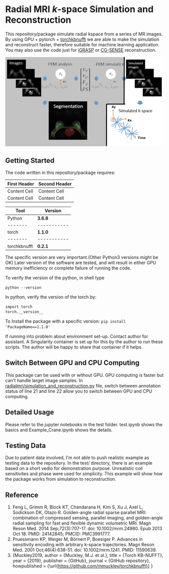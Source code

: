 # Radial MRI $k$-space Simulation and Reconstruction

This repository/package simulate radial kspace from a series of MR images. By 
using GPU + pytorch + [torchkbnufft](https://github.com/mmuckley/torchkbnufft) we 
are able to make the simulation and reconstruct faster, therefore suitable 
for machine learning application. You may also use the code just for 
[iGRASP](https://pubmed.ncbi.nlm.nih.gov/24142845/) or [CG-SENSE](https://onlinelibrary.wiley.com/doi/10.1002/mrm.1241) reconstruction.

![Diagram](/fig1b.png)

## Getting Started

The code written in this repository/package requires:

| First Header  | Second Header |
| ------------- | ------------- |
| Content Cell  | Content Cell  |
| Content Cell  | Content Cell  |


|Tool     |Version      |
| ------- | ----------- |
|Python   | **3.6.8**   |
| ------- | ----------- |
|torch    | **1.1.0**   |
| ------- | ----------- |
|torchkbnufft| **0.2.1**|

The specific version are very important.(Other Python3 versions might be OK) Later version of the software are tested, and will result in either GPU memory inefficiency or complete failure of running the code. 

To verify the version of the python, in shell type 

```
python --version
```

In python, verify the version of the torch by:

```
import torch
torch.__version__
```

To Install the package with a specific version: ```pip install 'PackageName==1.1.0'```

If running into problem about environment set-up. Contact author for assistant. A Singularity container is set up for this by the author to run these scripts. The author will be happy to share that container if it helps.

## Switch Between GPU and CPU Computing

This package can be used with or without GPU. GPU computing is faster but can't handle larget image samples. In [radialmri/simulation_and_reconstruction.py](/radialmri/simulation_and_reconstruction.py) file, switch between annotation status of line 21 and line 22 allow you to switch between GPU and CPU computing. 

## Detailed Usage

Please refer to the jupyter notebooks in the test folder. test.ipynb shows the basics and Example_Crane.ipynb shows the details. 

## Testing Data

Due to patient data involved, I'm not able to push realistic example as testing data to the repository. In the test/ directory, there is an example based on a short vedio for demonstration purpose. Unrealistic coil sensitivites and phase were used for simplicity. This example will show how the package works from simulation to reconstruction.


## Reference
1. Feng L, Grimm R, Block KT, Chandarana H, Kim S, Xu J, Axel L, Sodickson DK, Otazo R. Golden-angle radial sparse parallel MRI: combination of compressed sensing, parallel imaging, and golden-angle radial sampling for fast and flexible dynamic volumetric MRI. Magn Reson Med. 2014 Sep;72(3):707-17. doi: 10.1002/mrm.24980. Epub 2013 Oct 18. PMID: 24142845; PMCID: PMC3991777.
2. Pruessmann KP, Weiger M, Börnert P, Boesiger P. Advances in sensitivity encoding with arbitrary k-space trajectories. Magn Reson Med. 2001 Oct;46(4):638-51. doi: 10.1002/mrm.1241. PMID: 11590639.
3. {Muckley2019,
  author = {Muckley, M.J. et al.},
  title = {Torch KB-NUFFT},
  year = {2019},
  publisher = {GitHub},
  journal = {GitHub repository},
  howpublished = {\url{https://github.com/mmuckley/torchkbnufft}}
}

